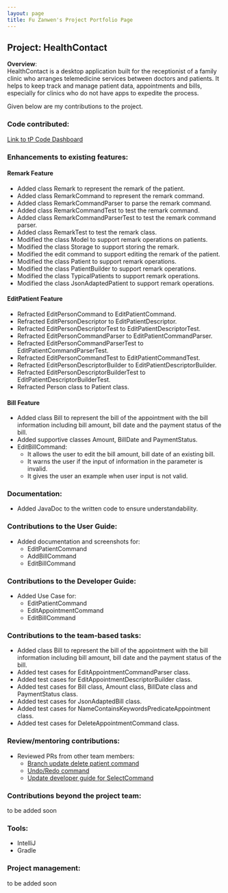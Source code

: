 ```yaml
---
layout: page
title: Fu Zanwen's Project Portfolio Page
---
```


## Project: HealthContact
**Overview**: <br>
HealthContact is a desktop application built for the receptionist of a family clinic who arranges telemedicine services between doctors and patients.
It helps to keep track and manage patient data, appointments and bills, especially for clinics who do not have apps to expedite the process.

Given below are my contributions to the project.

### Code contributed:
[Link to tP Code Dashboard](https://nus-cs2103-ay2223s1.github.io/tp-dashboard/?search=fuzanwenn&breakdown=true&sort=groupTitle&sortWithin=title&since=2022-09-16&timeframe=commit&mergegroup=&groupSelect=groupByRepos&checkedFileTypes=docs~functional-code~test-code~other&tabOpen=true&tabType=authorship&tabAuthor=guokweijie&tabRepo=AY2223S1-CS2103T-W08-1%2Ftp%5Bmaster%5D&authorshipIsMergeGroup=false&authorshipFileTypes=docs~functional-code~test-code&authorshipIsBinaryFileTypeChecked=false&authorshipIsIgnoredFilesChecked=false)

### Enhancements to existing features:

#### Remark Feature

* Added class Remark to represent the remark of the patient.
* Added class RemarkCommand to represent the remark command.
* Added class RemarkCommandParser to parse the remark command.
* Added class RemarkCommandTest to test the remark command.
* Added class RemarkCommandParserTest to test the remark command parser.
* Added class RemarkTest to test the remark class.
* Modified the class Model to support remark operations on patients.
* Modified the class Storage to support storing the remark.
* Modified the edit command to support editing the remark of the patient.
* Modified the class Patient to support remark operations.
* Modified the class PatientBuilder to support remark operations.
* Modified the class TypicalPatients to support remark operations.
* Modified the class JsonAdaptedPatient to support remark operations.

#### EditPatient Feature

* Refracted EditPersonCommand to EditPatientCommand.
* Refracted EditPersonDescriptor to EditPatientDescriptor.
* Refracted EditPersonDescriptorTest to EditPatientDescriptorTest.
* Refracted EditPersonCommandParser to EditPatientCommandParser.
* Refracted EditPersonCommandParserTest to EditPatientCommandParserTest.
* Refracted EditPersonCommandTest to EditPatientCommandTest.
* Refracted EditPersonDescriptorBuilder to EditPatientDescriptorBuilder.
* Refracted EditPersonDescriptorBuilderTest to EditPatientDescriptorBuilderTest.
* Refracted Person class to Patient class.

#### Bill Feature

* Added class Bill to represent the bill of the appointment with the bill information including
  bill amount, bill date and the payment status of the bill.
* Added supportive classes Amount, BillDate and PaymentStatus.
* EditBillCommand:
    * It allows the user to edit the bill amount, bill date of an existing bill.
    * It warns the user if the input of information in the parameter is invalid.
    * It gives the user an example when user input is not valid.

### Documentation:

* Added JavaDoc to the written code to ensure understandability.

### Contributions to the User Guide:

* Added documentation and screenshots for:
  * EditPatientCommand
  * AddBillCommand
  * EditBillCommand

### Contributions to the Developer Guide:

* Added Use Case for:
  * EditPatientCommand
  * EditAppointmentCommand
  * EditBillCommand

### Contributions to the team-based tasks:

* Added class Bill to represent the bill of the appointment with the bill information including
  bill amount, bill date and the payment status of the bill.
* Added test cases for EditAppointmentCommandParser class.
* Added test cases for EditAppointmentDescriptorBuilder class.
* Added test cases for Bill class, Amount class, BillDate class and PaymentStatus class.
* Added test cases for JsonAdaptedBill class.
* Added test cases for NameContainsKeywordsPredicateAppointment class.
* Added test cases for DeleteAppointmentCommand class.

### Review/mentoring contributions:

* Reviewed PRs from other team members:
    * [Branch update delete patient command](https://github.com/AY2223S1-CS2103T-W08-1/tp/pull/81)
    * [Undo/Redo command](https://github.com/AY2223S1-CS2103T-W08-1/tp/pull/136)
    * [Update developer guide for SelectCommand](https://github.com/AY2223S1-CS2103T-W08-1/tp/pull/136)

### Contributions beyond the project team:
to be added soon

### Tools:
* IntelliJ
* Gradle

### Project management:
to be added soon

